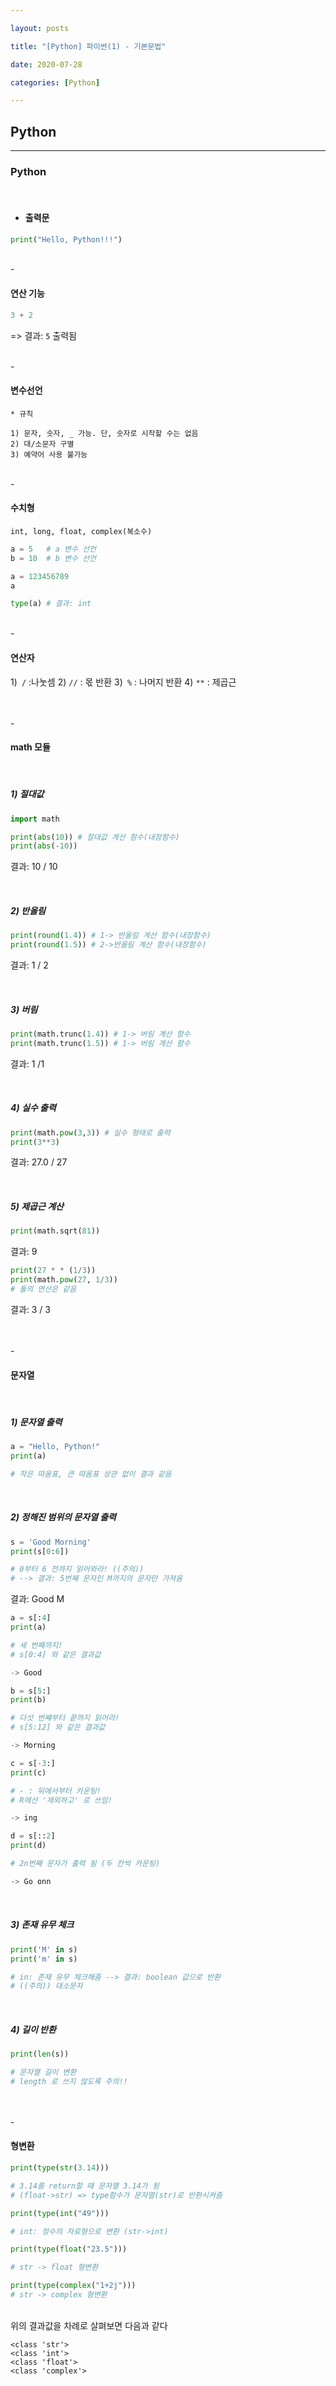 ```yaml
---

layout: posts

title: "[Python] 파이썬(1) - 기본문법"

date: 2020-07-28

categories: [Python]

---
```

## Python

- - -
### Python
<br>

- <h4>출력문</h4>

~~~python
print("Hello, Python!!!")
~~~

<br>
- <h4>연산 기능</h4>

~~~python
3 + 2
~~~
=> 결과: `5` 출력됨

<br>
- <h4>변수선언</h4>

~~~
* 규칙

1) 문자, 숫자, _ 가능. 단, 숫자로 시작할 수는 없음
2) 대/소문자 구별
3) 예약어 사용 불가능

~~~

<br>
- <h4>수치형</h4>

~~~
int, long, float, complex(복소수)
~~~

~~~python
a = 5   # a 변수 선언
b = 10  # b 변수 선언
~~~

~~~python
a = 123456789
a

type(a) # 결과: int
~~~


<br>
- <h4>연산자</h4>


1)` /` :나눗셈
2) `//` : 몫 반환
3)` %` : 나머지 반환
4) `**` : 제곱근

<br>
<br>
- <h4>math 모듈</h4>
<br>

<h5>1) 절대값</h5>

~~~python
import math

print(abs(10)) # 절대값 계산 함수(내장함수)
print(abs(-10))
~~~

결과: 10 / 10

<br>
<h5>2) 반올림</h5>

~~~python
print(round(1.4)) # 1-> 반올림 계산 함수(내장함수)
print(round(1.5)) # 2->반올림 계산 함수(내장함수)
~~~

결과: 1 / 2

<br>
<h5>3) 버림</h5>

~~~python
print(math.trunc(1.4)) # 1-> 버림 계산 함수
print(math.trunc(1.5)) # 1-> 버림 계산 함수
~~~

결과: 1 /1

<br>
<h5>4) 실수 출력</h5>

~~~python
print(math.pow(3,3)) # 실수 형태로 출력
print(3**3)
~~~

결과: 27.0 / 27

<br>
<h5>5) 제곱근 계산</h5>

~~~python
print(math.sqrt(81))
~~~
결과: 9

~~~python
print(27 * * (1/3))
print(math.pow(27, 1/3))
# 둘의 연산은 같음
~~~
결과: 3 / 3

<br>
<br>
- <h4>문자열</h4>

<br>
<h5>1) 문자열 출력 </h5>

~~~python
a = "Hello, Python!"
print(a)

# 작은 따옴표, 큰 따옴표 상관 없이 결과 같음
~~~

<br>
<h5>2) 정해진 범위의 문자열 출력 </h5>

~~~python
s = 'Good Morning'
print(s[0:6])

# 0부터 6 전까지 읽어와라! ((주의))
# --> 결과: 5번째 문자인 M까지의 문자만 가져옴
~~~

결과: Good M
<br>

~~~python
a = s[:4]
print(a)

# 세 번째까지!
# s[0:4] 와 같은 결과값

-> Good
~~~

~~~python
b = s[5:]
print(b)

# 다섯 번쨰부터 끝까지 읽어라!
# s[5:12] 와 같은 결과값

-> Morning
~~~

~~~python
c = s[-3:]
print(c)

# - : 뒤에서부터 카운팅!
# R에선 '제외하고' 로 쓰임!

-> ing
~~~


~~~python
d = s[::2]
print(d)

# 2n번째 문자가 출력 됨 (두 칸씩 카운팅)

-> Go onn
~~~

<br>
<h5>3) 존재 유무 체크 </h5>

~~~python
print('M' in s)
print('m' in s)

# in: 존재 유무 체크해줌 --> 결과: boolean 값으로 반환
# ((주의)) 대소문자
~~~

<br>
<h5>4) 길이 반환 </h5>

~~~python
print(len(s))

# 문자열 길이 변환
# length 로 쓰지 않도록 주의!!
~~~

<br>
<br>
- <h4>형변환</h4>

~~~python
print(type(str(3.14)))

# 3.14를 return할 때 문자열 3.14가 됨
# (float->str) => type함수가 문자열(str)로 반환시켜줌
~~~


~~~python
print(type(int("49")))

# int: 정수의 자료형으로 변환 (str->int)
~~~

~~~python
print(type(float("23.5")))

# str -> float 형변환
~~~

~~~python
print(type(complex("1+2j")))
# str -> complex 형변환
~~~

<br>
위의 결과값을 차례로 살펴보면 다음과 같다

~~~
<class 'str'>
<class 'int'>
<class 'float'>
<class 'complex'>
~~~

<br>
<br>





